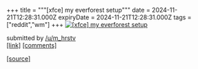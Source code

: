 +++
title = """[xfce] my everforest setup"""
date = 2024-11-21T12:28:31.000Z
expiryDate = 2024-11-21T12:28:31.000Z
tags = ["reddit","wm"]
+++
[![[xfce] my everforest setup](https://b.thumbs.redditmedia.com/MqNR8b6aH-3z3YG778zxn_5i65pAkwgtmMhjRr7Qu8s.jpg "[xfce] my everforest setup")](https://www.reddit.com/r/unixporn/comments/1gwf435/xfce_my_everforest_setup/)

submitted by [/u/m\_hrstv](https://www.reddit.com/user/m_hrstv)  
[\[link\]](https://www.reddit.com/gallery/1gwf435) [\[comments\]](https://www.reddit.com/r/unixporn/comments/1gwf435/xfce_my_everforest_setup/)

[[source]](https://www.reddit.com/r/unixporn/comments/1gwf435/xfce_my_everforest_setup/)
